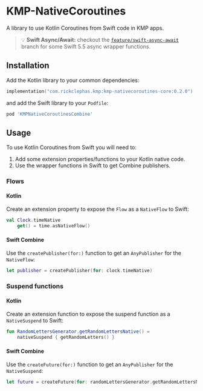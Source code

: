 # KMP-NativeCoroutines

A library to use Kotlin Coroutines from Swift code in KMP apps.

> :bulb: **Swift Async/Await:** checkout the [`feature/swift-async-await`](https://github.com/rickclephas/KMP-NativeCoroutines/tree/feature/swift-async-await) branch 
for some Swift 5.5 async wrapper functions.

## Installation

Add the Kotlin library to your common dependencies:
```kotlin
implementation("com.rickclephas.kmp:kmp-nativecoroutines-core:0.2.0")
```

and add the Swift library to your `Podfile`:
```ruby
pod 'KMPNativeCoroutinesCombine'
```

## Usage

To use Kotlin Coroutines from Swift you will need to:
1. Add some extension properties/functions to your Kotlin native code.
2. Use the wrapper functions in Swift to get Combine publishers.

### Flows

#### Kotlin

Create an extension property to expose the `Flow` as a `NativeFlow` to Swift:

```kotlin
val Clock.timeNative
    get() = time.asNativeFlow()
```

#### Swift Combine

Use the `createPublisher(for:)` function to get an `AnyPublisher` for the `NativeFlow`:

```swift
let publisher = createPublisher(for: clock.timeNative)
```

### Suspend functions

#### Kotlin

Create an extension function to expose the suspend function as a `NativeSuspend` to Swift:

```kotlin
fun RandomLettersGenerator.getRandomLettersNative() =
    nativeSuspend { getRandomLetters() }
```

#### Swift Combine

Use the `createFuture(for:)` function to get an `AnyPublisher` for the `NativeSuspend`:

```swift
let future = createFuture(for: randomLettersGenerator.getRandomLettersNative())
```